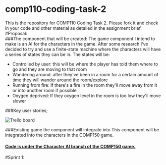 # comp110-coding-task-2

This is the repository for COMP110 Coding Task 2.
Please fork it and check in your code and other material as detailed in the assignment brief.
#Proposal:  
###The component that will be created:
The game component I intend to make is an AI for the characters in the game. After some research I've decided to try and use a finite-state machine where the characters will have a series of states they can be in. The states will be:  
* Controlled by user: this will be where the player has told them where to go and they are moving to that room
* Wandering around: after they've been in a room for a certain amount of time they will wander around the room/explore
* Running from fire: If there's a fire in the room they'll move away from it or into another room if possible
* Oxygen deprived: If they oxygen level in the room is too low they'll move slower

###Key user stories;

![Trello board](https://raw.githubusercontent.com/MaddieK19/comp110-coding-task-2/master/Trello%20board.PNG)

###Existing game the component will integrate into
This component will be integrated into the characters in the COMP150 game.

#### [Code is under the Character AI branch of the COMP150 game.](https://github.com/Wozzarick/Desktop_game/tree/Character-AI)

#Sprint 1:
